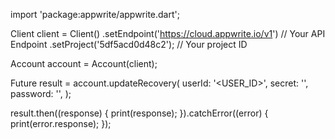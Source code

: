 import 'package:appwrite/appwrite.dart';

Client client = Client()
  .setEndpoint('https://cloud.appwrite.io/v1') // Your API Endpoint
  .setProject('5df5acd0d48c2'); // Your project ID

Account account = Account(client);

Future result = account.updateRecovery(
  userId: '<USER_ID>',
  secret: '<SECRET>',
  password: '',
);

result.then((response) {
  print(response);
}).catchError((error) {
  print(error.response);
});

